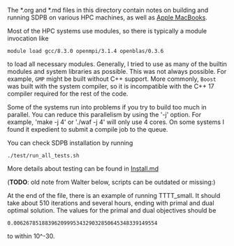 The *.org and *.md files in this directory contain notes on building and
running SDPB on various HPC machines, as well as [Apple MacBooks](Apple_MacBook).

Most of the HPC systems use
modules, so there is typically a module invocation like

    module load gcc/8.3.0 openmpi/3.1.4 openblas/0.3.6

to load all necessary modules.  Generally, I tried to use as many of
the builtin modules and system libraries as possible.  This was not
always possible.  For example, `GMP` might be built without C++
support.  More commonly, `Boost` was built with the system compiler,
so it is incompatible with the C++ 17 compiler required for the rest
of the code.

Some of the systems run into problems if you try to build too much in
parallel.  You can reduce this parallelism by using the '-j' option.
For example, 'make -j 4' or './waf -j 4' will only use 4 cores.  On
some systems I found it expedient to submit a compile job to the
queue.

You can check SDPB installation by running

    ./test/run_all_tests.sh

More details about testing can be found in [Install.md](../../Install.md)

(**TODO**: old note from Walter below, scripts can be outdated or missing:)

At the end of the file, there is an example of running TTTT_small.  It
should take about 510 iterations and several hours, ending with primal
and dual optimal solution.  The values for the primal and dual objectives should be

    0.0062678518839620999534329032850645348339149554

to within 10^-30.
